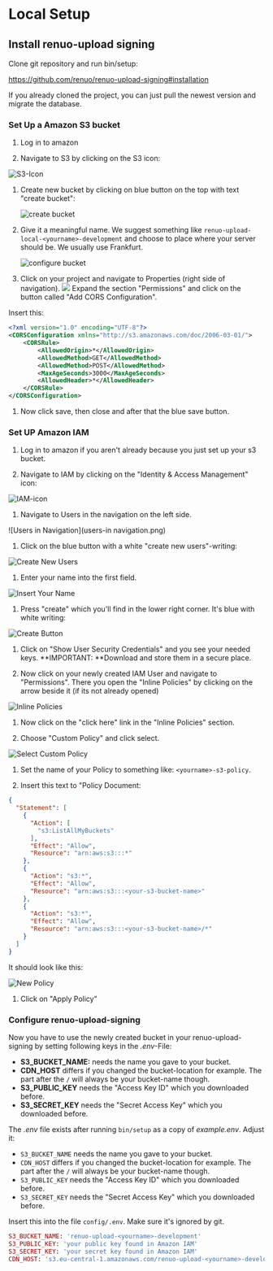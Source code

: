 # Local Setup

## Install renuo-upload signing

Clone git repository and run bin/setup:

https://github.com/renuo/renuo-upload-signing#installation

If you already cloned the project, you can just pull the newest version and migrate the database.

### Set Up a Amazon S3 bucket

1.  Log in to amazon

1.  Navigate to S3 by clicking on the S3 icon:

   ![S3-Icon](s3-icon.png)

1.  Create new bucket by clicking on blue button on the top with text "create bucket":

    ![create bucket](create-bucket-button.png)

1.  Give it a meaningful name. We suggest something like ```renuo-upload-local-<yourname>-development``` and choose to place where your server should be. We usually use Frankfurt.

      ![configure bucket](new-s3-bucket.png)

1.  Click on your project and navigate to Properties (right side of navigation). ![](properties-button.png) Expand the section "Permissions" and click on the button called "Add CORS Configuration".

  Insert this:
```xml
<?xml version="1.0" encoding="UTF-8"?>
<CORSConfiguration xmlns="http://s3.amazonaws.com/doc/2006-03-01/">
    <CORSRule>
        <AllowedOrigin>*</AllowedOrigin>
        <AllowedMethod>GET</AllowedMethod>
        <AllowedMethod>POST</AllowedMethod>
        <MaxAgeSeconds>3000</MaxAgeSeconds>
        <AllowedHeader>*</AllowedHeader>
    </CORSRule>
</CORSConfiguration>
```
1.  Now click save, then close and after that the blue save button.

### Set UP Amazon IAM

1.  Log in to amazon if you aren't already because you just set up your s3 bucket.

1.  Navigate to IAM by clicking on the "Identity & Access Management" icon:

  ![IAM-icon](IAM-icon.png)

1.  Navigate to Users in the navigation on the left side.

  ![Users in Navigation](users-in navigation.png)

1.  Click on the blue button with a white "create new users"-writing:

  ![Create New Users](better-create-new-users-button.png)

1.  Enter your name into the first field.

  ![Insert Your Name](insert-your-name.png)

1.  Press "create" which you'll find in the lower right corner. It's blue with white writing:

  ![Create Button](better-create-button.png)

1.  Click on "Show User Security Credentials" and you see your needed keys. **IMPORTANT: **Download and store them in a secure place.

1.  Now click on your newly created IAM User and navigate to "Permissions". There you open the "Inline Policies" by clicking on the arrow beside it (if its not already opened)

  ![Inline Policies](more-around-inline-policies.png)
1.  Now click on the "click here" link in the "Inline Policies" section. 

1.  Choose "Custom Policy" and click select.

  ![Select Custom Policy](select-custom-policy.png)

1.  Set the name of your Policy to something like: ```<yourname>-s3-policy```. 

1.  Insert this text to "Policy Document:
```json
{
  "Statement": [
    {
      "Action": [
        "s3:ListAllMyBuckets"
      ],
      "Effect": "Allow",
      "Resource": "arn:aws:s3:::*"
    },
    {
      "Action": "s3:*",
      "Effect": "Allow",
      "Resource": "arn:aws:s3:::<your-s3-bucket-name>"
    },
    {
      "Action": "s3:*",
      "Effect": "Allow",
      "Resource": "arn:aws:s3:::<your-s3-bucket-name>/*"
    }
  ]
}
```
It should look like this:

  ![New Policy](insert-new-policy.png)

1.  Click on "Apply Policy"

### Configure renuo-upload-signing

Now you have to use the newly created bucket in your renuo-upload-signing by setting following keys in the *.env*-File:

-  **S3_BUCKET_NAME:** needs the name you gave to your bucket.
-  **CDN_HOST** differs if you changed the bucket-location for example. The part after the ```/``` will always be your bucket-name though.
-  **S3_PUBLIC_KEY** needs the "Access Key ID" which you downloaded before.
-  **S3_SECRET_KEY** needs the "Secret Access Key" which you downloaded before.

The *.env* file exists after running `bin/setup` as a copy of *example.env*. Adjust it:
-  ```S3_BUCKET_NAME``` needs the name you gave to your bucket.
-  ```CDN_HOST``` differs if you changed the bucket-location for example. The part after the ```/``` will always be your bucket-name though.
-  ```S3_PUBLIC_KEY``` needs the "Access Key ID" which you downloaded before.
-  ```S3_SECRET_KEY``` needs the "Secret Access Key" which you downloaded before.

Insert this into the file ```config/.env```. Make sure it's ignored by git.
```rb
S3_BUCKET_NAME: 'renuo-upload-<yourname>-development'
S3_PUBLIC_KEY: 'your public key found in Amazon IAM'
S3_SECRET_KEY: 'your secret key found in Amazon IAM'
CDN_HOST: 's3.eu-central-1.amazonaws.com/renuo-upload-<yourname>-development' #without https://, just the domain